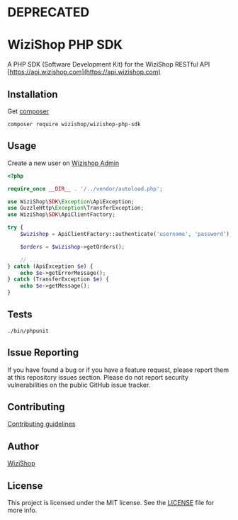 # DEPRECATED

# WiziShop PHP SDK

A PHP SDK (Software Development Kit) for the WiziShop RESTful API [https://api.wizishop.com](https://api.wizishop.com)

## Installation

Get [composer](https://getcomposer.org/)

    composer require wizishop/wizishop-php-sdk

## Usage

Create a new user on [Wizishop Admin](https://admin.wizishop.com/)

```php
<?php

require_once __DIR__ . '/../vendor/autoload.php';

use WiziShop\SDK\Exception\ApiException;
use GuzzleHttp\Exception\TransferException;
use WiziShop\SDK\ApiClientFactory;

try {
    $wizishop = ApiClientFactory::authenticate('username', 'password');

    $orders = $wizishop->getOrders();

    // ...
} catch (ApiException $e) {
    echo $e->getErrorMessage();
} catch (TransferException $e) {
    echo $e->getMessage();
}
```

## Tests

    ./bin/phpunit

## Issue Reporting

If you have found a bug or if you have a feature request, please report them at this repository issues section. Please do not report security vulnerabilities on the public GitHub issue tracker.

## Contributing

[Contributing guidelines](CONTRIBUTING.md)

## Author

[WiziShop](https://www.wizishop.com)

## License

This project is licensed under the MIT license. See the [LICENSE](LICENSE) file for more info.
